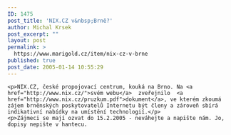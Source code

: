 ```yaml
---
ID: 1475
post_title: 'NIX.CZ v&nbsp;Brně?'
author: Michal Krsek
post_excerpt: ""
layout: post
permalink: >
  https://www.marigold.cz/item/nix-cz-v-brne
published: true
post_date: 2005-01-14 10:55:29
---
```

	<p>NIX.CZ, české propojovací centrum, kouká na Brno. Na <a href="http://www.nix.cz/">svém webu</a>  zveřejnilo  <a href="http://www.nix.cz/pruzkum.pdf">dokument</a>, ve kterém zkoumá zájem brněnských poskytovatelů Internetu být členy a zároveň sbírá indikativní nabídky na umístění technologií.</p>
	<p>Zájmeci se mají ozvat do 15.2.2005 - neváhejte a napište nám. Jo, dopisy nepište v hantecu.
</p>